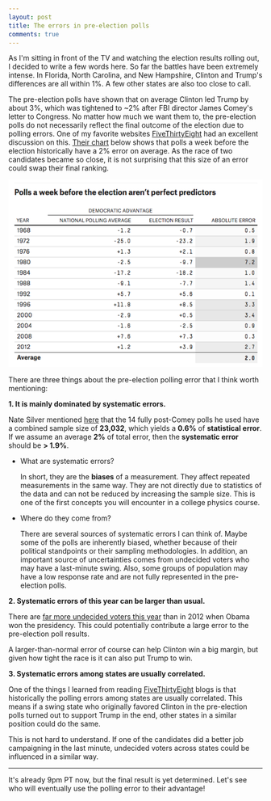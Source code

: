 ```yaml
---
layout: post
title: The errors in pre-election polls
comments: true
---
```


As I'm sitting in front of the TV and watching the election results rolling out, I decided to write a few words here. So far the battles have been extremely intense. In Florida, North Carolina, and New Hampshire, Clinton and Trump's differences are all within 1%. A few other states are also too close to call.

The pre-election polls have shown that on average Clinton led Trump by about 3%, which was tightened to ~2% after FBI director James Comey's letter to Congress. No matter how much we want them to, the pre-election polls do not necessarily reflect the final outcome of the election due to polling errors. One of my favorite websites [FiveThirtyEight](http://fivethirtyeight.com/) had an excellent discussion on this. [Their chart](http://fivethirtyeight.com/features/trump-is-just-a-normal-polling-error-behind-clinton/) below shows that polls a week before the election historically have a 2% error on average. As the race of two candidates became so close, it is not surprising that this size of an error could swap their final ranking.

![_config.yml](/images/pre-election_poll_errors.png)

There are three things about the pre-election polling error that I think worth mentioning:

**1. It is mainly dominated by systematic errors.**

Nate Silver mentioned [here](http://fivethirtyeight.com/features/election-update-dont-ignore-the-polls-clinton-leads-but-its-a-close-race/) that the 14 fully post-Comey polls he used have a combined sample size of **23,032**, which yields a **0.6%** of **statistical error**. If we assume an average **2%** of total error, then the **systematic error** should be **> 1.9%**.

* What are systematic errors?

  In short, they are the **biases** of a measurement. They affect repeated measurements in the same way. They are not directly due to statistics of the data and can not be reduced by increasing the sample size. This is one of the first concepts you will encounter in a college physics course.

* Where do they come from?

  There are several sources of systematic errors I can think of. Maybe some of the polls are inherently biased, whether because of their political standpoints or their sampling methodologies. In addition, an important source of uncertainties comes from undecided voters who may have a last-minute swing. Also, some groups of population may have a low response rate and are not fully represented in the pre-election polls.

**2. Systematic errors of this year can be larger than usual.**

There are [far more undecided voters this year](http://fivethirtyeight.com/features/election-update-why-clintons-position-is-worse-than-obamas/) than in 2012 when Obama won the presidency. This could potentially contribute a large error to the pre-election poll results.

A larger-than-normal error of course can help Clinton win a big margin, but given how tight the race is it can also put Trump to win.

**3. Systematic errors among states are usually correlated.**

One of the things I learned from reading [FiveThirtyEight](http://fivethirtyeight.com/) blogs is that historically the polling errors among states are usually correlated. This means if a swing state who originally favored Clinton in the pre-election polls turned out to support Trump in the end, other states in a similar position could do the same.

This is not hard to understand. If one of the candidates did a better job campaigning in the last minute, undecided voters across states could be influenced in a similar way.

-----------------------------

It's already 9pm PT now, but the final result is yet determined. Let's see who will eventually use the polling error to their advantage!

